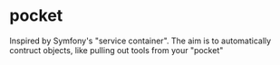 # pocket
Inspired by Symfony's "service container". The aim is to automatically contruct objects, like pulling out tools from your "pocket"